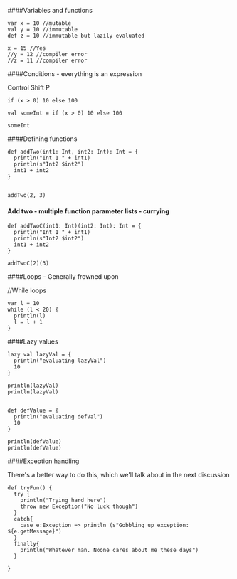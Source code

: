 ####Variables and functions
```
var x = 10 //mutable
val y = 10 //immutable
def z = 10 //immutable but lazily evaluated

x = 15 //Yes
//y = 12 //compiler error
//z = 11 //compiler error
```

####Conditions - everything is an expression

Control Shift P

```
if (x > 0) 10 else 100

val someInt = if (x > 0) 10 else 100

someInt
```

####Defining functions

```
def addTwo(int1: Int, int2: Int): Int = {
  println("Int 1 " + int1)
  println(s"Int2 $int2")
  int1 + int2
}


addTwo(2, 3)

```
#### Add two - multiple function parameter lists - currying

```
def addTwoC(int1: Int)(int2: Int): Int = {
  println("Int 1 " + int1)
  println(s"Int2 $int2")
  int1 + int2
}

addTwoC(2)(3)

```


####Loops - Generally frowned upon

//While loops

```
var l = 10
while (l < 20) {
  println(l)
  l = l + 1
}
```

####Lazy values

```
lazy val lazyVal = {
  println("evaluating lazyVal")
  10
}

println(lazyVal)
println(lazyVal)


def defValue = {
  println("evaluating defVal")
  10
}

println(defValue)
println(defValue)

```

####Exception handling

There's a better way to do this, which we'll talk about in the next discussion

```
def tryFun() {
  try {
    println("Trying hard here")
    throw new Exception("No luck though")
  }
  catch{
    case e:Exception => println (s"Gobbling up exception: ${e.getMessage}")
  }
  finally{
    println("Whatever man. Noone cares about me these days")
  }

}
```